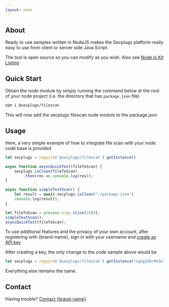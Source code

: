 ```yaml
---
layout: none
---
```


## About
Ready to use samples written in NodeJS makes the Secplugs platform really easy to use from client or server side Java Script.

The tool is open source so you can modify as you wish.
Also see [Node,js Kit Listing](/plugin-list/plugin-secplugs-nodejs-kit)

## Quick Start
Obtain the node module by simply running the command below at the root of your node project (i.e. the directory that has `package.json` file)
```bash
npm i @secplugs/filescan
```

This will now add the secplugs filescan node module to the package.json

## Usage
Here, a very simple example of how to integrate file scan with your node code base is provided

```javascript
let secplugs = require('@secplugs/filescan').getInstance()

async function asyncQuickTest(fileToScan) {
    secplugs.isClean(fileToScan)
        .then(res => console.log(res));
}

async function simpleTestScan() {
    let result = await secplugs.isClean("./package.json")
    console.log(result);
}

let fileToScan = process.argv.slice(2)[0];
simpleTestScan();
asyncQuickTest(fileToScan);
```

To use additional features and the privacy of your own account, after registering with {brand-name}, sign in with your username and [create an API key](docs?doc=docs/HowTo/CreateKey) 

After creating a key, the only change to the code sample above would be

```javascript
let secplugs = require('@secplugs/filescan').getInstance("xgSg33brMe3oIh872Azge8ZzCS170m0ja6r0LNJo")
```


Everything else remains the same.


## Contact
Having trouble? [Contact {brand-name} ](https://{brand-root-domain}/contacts)
